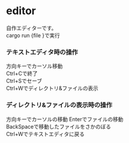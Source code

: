 # editor  

自作エディターです。  
cargo run {file }で実行  

### テキストエディタ時の操作  
方向キーでカーソル移動  
Ctrl+Cで終了  
Ctrl+Sでセーブ  
Ctrl+Wでディレクトリ&ファイルの表示

### ディレクトリ&ファイルの表示時の操作
方向キーでカーソルの移動
Enterでファイルの移動  
BackSpaceで移動したファイルをさかのぼる  
Ctrl+Wでテキストエディタに戻る
